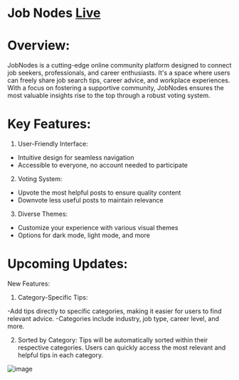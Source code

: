 # Job Nodes <a href="https://job-nodes.vercel.app/" > Live </a>

# Overview:
JobNodes is a cutting-edge online community platform designed to connect job seekers, professionals, and career enthusiasts. It's a space where users can freely share job search tips, career advice, and workplace experiences. With a focus on fostering a supportive community, JobNodes ensures the most valuable insights rise to the top through a robust voting system.

# Key Features:

1. User-Friendly Interface:

- Intuitive design for seamless navigation
- Accessible to everyone, no account needed to participate

2. Voting System:

- Upvote the most helpful posts to ensure quality content
- Downvote less useful posts to maintain relevance

3. Diverse Themes:

- Customize your experience with various visual themes
- Options for dark mode, light mode, and more

# Upcoming Updates: 

New Features:

1. Category-Specific Tips:

-Add tips directly to specific categories, making it easier for users to find relevant advice.
-Categories include industry, job type, career level, and more.

2. Sorted by Category:
Tips will be automatically sorted within their respective categories.
Users can quickly access the most relevant and helpful tips in each category.

![image](https://github.com/malharchauhan7/Job-Nodes/assets/72789303/4baf1358-4dfe-4242-ad05-049059f9a0b9)

